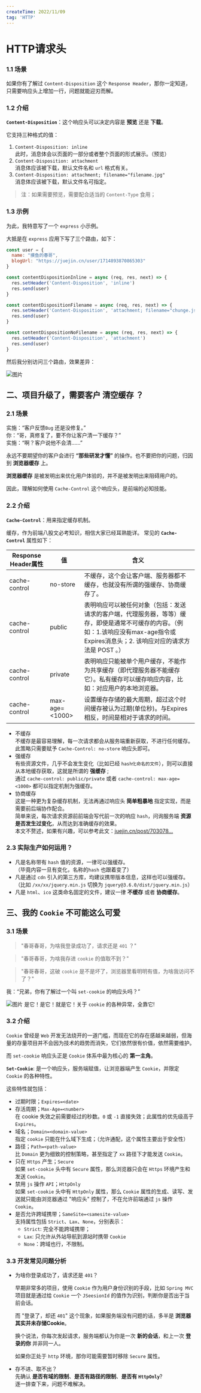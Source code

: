 ```yaml
---
createTime: 2022/11/09
tag: 'HTTP'
---
```

# HTTP请求头

### 1.1 场景

如果你有了解过 `Content-Disposition` 这个 `Response Header`，那你一定知道，只需要响应头上增加一行，问题就能迎刃而解。

### 1.2 介绍

**`Content-Disposition`**：这个响应头可以决定内容是 **预览** 还是 **下载**。

它支持三种格式的值：

1. `Content-Disposition: inline`  
    此时，消息体会以页面的一部分或者整个页面的形式展示。（预览）
2. `Content-Disposition: attachment`  
    消息体应该被下载，默认文件名和 `url` 格式有关。
3. `Content-Disposition: attachment; filename="filename.jpg"`  
    消息体应该被下载，默认文件名可指定。

> 注：如果需要预览，需要配合适当的 `Content-Type` 食用；

### 1.3 示例

为此，我特意写了一个 `express` 小示例。

大抵是在 `express` 应用下写了三个路由，如下：

```js
const user = {
  name: "摸鱼的春哥",
  blogUrl: "https://juejin.cn/user/1714893870865303"
}

const contentDispositionInline = async (req, res, next) => {
  res.setHeader('Content-Disposition', 'inline')
  res.send(user)
}

const contentDispositionFilename = async (req, res, next) => {
  res.setHeader('Content-Disposition', 'attachment; filename="chunge.json"')
  res.send(user)
}

const contentDispositionNoFilename = async (req, res, next) => {
  res.setHeader('Content-Disposition', 'attachment')
  res.send(user)
}

```

然后我分别访问三个路由，效果差异：

![图片](https://p3-juejin.byteimg.com/tos-cn-i-k3u1fbpfcp/9b92606d69564a6cb5fd1bdf0c005370~tplv-k3u1fbpfcp-zoom-in-crop-mark:4536:0:0:0.image)

二、项目升级了，需要客户 **清空缓存** ？
-----------------------

### 2.1 场景

实施：“客户反馈`Bug` 还是没修复。”  
你：“哥，真修复了，要不你让客户清一下缓存？”  
实施：“啊？客户说他不会清……”  

永远不要期望你的客户会进行 **“那些研发才懂”** 的操作。也不要把你的问题，归因到 **浏览器缓存** 上。

**浏览器缓存** 是被发明出来优化用户体验的，并不是被发明出来阻碍用户的。

因此，理解如何使用 `Cache-Control` 这个响应头，是前端的必知技能。

### 2.2 介绍

**`Cache-Control`**：用来指定缓存机制。

缓存，作为前端八股文必考知识，相信大家已经耳熟能详。 常见的 **`Cache-Control`** 属性如下：

| Response Header属性 | 值 | 含义 |
| --- | --- | --- |
| cache-control | no-store | 不缓存，这个会让客户端、服务器都不缓存，也就没有所谓的强缓存、协商缓存了。 |
| cache-control | public | 表明响应可以被任何对象（包括：发送请求的客户端，代理服务器，等等）缓存，即使是通常不可缓存的内容。（例如：1.该响应没有max-age指令或Expires消息头；2. 该响应对应的请求方法是 POST 。） |
| cache-control | private | 表明响应只能被单个用户缓存，不能作为共享缓存（即代理服务器不能缓存它）。私有缓存可以缓存响应内容，比如：对应用户的本地浏览器。 |
| cache-control | max-age=<1000> | 设置缓存存储的最大周期，超过这个时间缓存被认为过期(单位秒)。与Expires相反，时间是相对于请求的时间。 |

* 不缓存  
    不缓存是最容易理解，每一次请求都会从服务端重新获取，不进行任何缓存。  
    此策略只需要赋予 `Cache-Control: no-store` 响应头即可。
* 强缓存  
    有些资源文件，几乎不会发生变化（比如已经 `hash化命名的文件`），则可以直接从本地缓存获取，这就是所谓的 **强缓存** ;  
    通过 `cache-control: public/private` 或者 `cache-control: max-age=<1000>` 都可以指定机制为强缓存。
* 协商缓存  
    这是一种更为复杂缓存机制，无法再通过响应头 **简单粗暴地** 指定实现，而是需要前后端协作配合。  
    简单来说，每次请求资源前前端会写代前一次的响应 `hash`，问询服务端 **资源是否发生过变化**，从而达到准确缓存的效果。  
    本文不赘述，如果有兴趣，可以参考此文：[juejin.cn/post/703078…](https://juejin.cn/post/7030781324650610695 "https://juejin.cn/post/7030781324650610695")

### 2.3 实际生产如何运用？

* 凡是名称带有 `hash` 值的资源，一律可以强缓存。  
    （毕竟内容一旦有变化，名称的`hash` 也跟着变了）
* 凡是通过 `cdn` 引入的第三方库，均建议携带版本信息，这样也可以强缓存。  
    （比如 `/xx/xx/jquery.min.js` 切换为 `jquery@3.6.0/dist/jquery.min.js`）
* 凡是 `html`、`ico` 这类命名固定的文件，建议一律 **不缓存** 或者 **协商缓存**。

三、我的 `Cookie` 不可能这么可爱
----------------------

### 3.1 场景

> "春哥春哥，为啥我登录成功了，请求还是 `401` ？"

> "春哥春哥，为啥我存进 `cookie` 的值取不到？"

> "春哥春哥，这破 `cookie` 是不是坏了，浏览器里看明明有值，为啥我访问不了？"

我：“兄弟，你有了解过一个叫 `set-cookie` 的响应头吗？”

![图片](https://p3-juejin.byteimg.com/tos-cn-i-k3u1fbpfcp/48bf9bf38d94486498a7b33afd7d7766~tplv-k3u1fbpfcp-zoom-in-crop-mark:4536:0:0:0.image) 是它！是它！就是它！关于 `cookie` 的各种异常，全靠它!

### 3.2 介绍

`Cookie` 曾经是 `Web` 开发无法绕开的一道门槛，而现在它的存在感越来越弱，但海量的存量项目并不会因为技术的趋势而消失，它们依然很有价值，依然需要维护。

而 `set-cookie` 响应头正是 `Cookie` 体系中最为核心的 **第一主角**。

**`Set-Cookie`**: 是一个响应头，服务端赋值，让浏览器端产生 `Cookie`，并限定 `Cookie` 的各种特性。

这些特性就包括：

* 过期时限；`Expires=<date>`
* 存活周期；`Max-Age=<number>`  
    在 cookie 失效之前需要经过的秒数。`0` 或 `-1` 直接失效；此属性的优先级高于 `Expires`。
* 域名；`Domain=<domain-value>`  
    指定 `cookie` 只能在什么域下生成；（允许通配，这个属性主要出于安全性）
* 路径；`Path=<path-value>`  
    比 `Domain` 更为细致的控制策略，甚至指定了 `xx` 路径下才能发送 `Cookie`。
* 只在 `Https` 产生；`Secure`  
    如果 `set-cookie` 头中有 `Secure` 属性，那么浏览器只会在 `Https` 环境产生和发送 `Cookie`。
* 禁用 `js` 操作 `API`；`HttpOnly`  
    如果 `set-cookie` 头中有 `HttpOnly` 属性，那么 `Cookie` 属性的生成、读写、发送就只能由浏览器通过 "响应头" 控制了，不在允许前端通过 `js` 操作 `Cookie`。
* 是否允许跨域携带；`SameSite=<samesite-value>`  
    支持属性包括 `Strict`、`Lax`、`None`，分别表示：
  * `Strict`: 完全不能跨域携带；
  * `Lax`: 只允许从外站导航到源站时携带 `Cookie`
  * `None`：跨域也行，不限制。

### 3.3 开发常见问题分析

* 为啥你登录成功了，请求还是 `401`？

    早期非常多的项目，使用 `Cookie` 作为用户身份识别的手段，比如 `Spring MVC` 项目就是通过给 `Cookie` 一个 `JSeesionId` 的值作为识别，判断你是否出于当前会话。

    而 "登录了，却还 `401`" 这个现象，如果服务端没有问题的话，多半是 **浏览器其实并未存储Cookie**。

    换个说法，你每次发起请求，服务端都认为你是一次 **新的会话**，和上一次 **登录的你** 并非同一人。

    如果你正处于 `http` 环境，那你可能需要暂时移除 `Secure` 属性。

* 存不进、取不出？  
    先确认 **是否有域的限制**、**是否有路径的限制**、**是否有 `HttpOnly`**?  
    逐一排查下来，问题不难解决。
